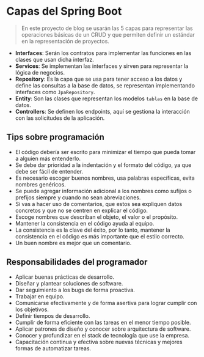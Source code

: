 # Capas del Spring Boot

> En este proyecto de blog se usarán las 5 capas para representar las operaciones básicas de un CRUD y que permiten definir un estándar en la representación de proyectos. 

- **Interfaces**: Serán los contratos para implementar las funciones en las clases que usan dicha interfaz.
- **Services**: Se implementan las interfaces y sirven para representar la lógica de negocios.
- **Repository**: Es la capa que se usa para tener acceso a los datos y define las consultas a la base de datos, se representan implementando interfaces como `JpaRepository`.
- **Entity**: Son las clases que representan los modelos `tablas` en la base de datos.
- **Controllers**: Se definen los endpoints, aquí se gestiona la interacción con las solicitudes de la aplicación.

## Tips sobre programación

- El código debería ser escrito para minimizar el tiempo que pueda tomar a alguien más entenderlo.
- Se debe dar prioridad a la indentación y el formato del código, ya que debe ser fácil de entender.
- Es necesario escoger buenos nombres, usa palabras específicas, evita nombres genéricos.
- Se puede agregar información adicional a los nombres como sufijos o prefijos siempre y cuando no sean abreviaciones.
- Si vas a hacer uso de comentarios, que estos sea expliquen datos concretos y que no se centren en explicar el código.
- Escoge nombres que describan el objeto, el valor o el propósito.
- Mantener la consistencia en el código ayuda al equipo.
- La consistencia es la clave del éxito, por lo tanto, mantener la consistencia en el código es más importante que el estilo correcto.
- Un buen nombre es mejor que un comentario.

## Responsabilidades del programador

- Aplicar buenas prácticas de desarrollo.
- Diseñar y plantear soluciones de software.
- Dar seguimiento a los bugs de forma proactiva.
- Trabajar en equipo.
- Comunicarse efectivamente y de forma asertiva para lograr cumplir con los objetivos.
- Definir tiempos de desarrollo.
- Cumplir de forma eficiente con las tareas en el menor tiempo posible.
- Aplicar patrones de diseño y conocer sobre arquitectura de software.
- Conocer y profundizar en el stack de tecnología que use la empresa.
- Capacitación continua y efectiva sobre nuevas técnicas y mejores formas de automatizar tareas.